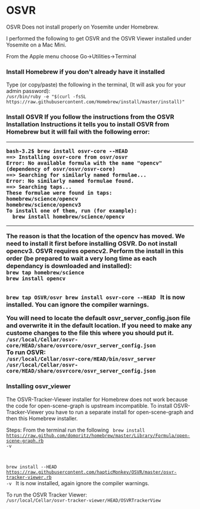 # OSVR

OSVR Does not install properly on Yosemite under Homebrew.

I performed the following to get OSVR and the OSVR Viewer installed under Yosemite on a Mac Mini.

From the Apple menu choose Go->Utilities->Terminal

<h3>Install Homebrew if you don't already have it installed</h3>
Type (or copy/paste) the following in the terminal, (It will ask you for your admin password): 
<code>
/usr/bin/ruby -e "$(curl -fsSL https://raw.githubusercontent.com/Homebrew/install/master/install)"
</code>
<h3>Install OSVR</hr>
If you follow the instructions from the OSVR Installation Instructions it tells you to install OSVR from Homebrew but it will fail with the following error:
<hr>
<code>bash-3.2$ brew install osvr-core --HEAD
==> Installing osvr-core from osvr/osvr
Error: No available formula with the name "opencv" (dependency of osvr/osvr/osvr-core)
==> Searching for similarly named formulae...
Error: No similarly named formulae found.
==> Searching taps...
These formulae were found in taps:
homebrew/science/opencv                  homebrew/science/opencv3               
To install one of them, run (for example):
  brew install homebrew/science/opencv</code>
<hr>
The reason is that the location of the opencv has moved.  We need to install it first before installing OSVR.  Do not install opencv3.  OSVR requires opencv2. Perform the install in this order (be prepared to wait a very long time as each dependancy is downloaded and installed):
<code>
brew tap homebrew/science
brew install opencv

brew tap OSVR/osvr
brew install osvr-core --HEAD
</code>
It is now installed.  You can ignore the compiler warnings.

You will need to locate the default osvr_server_config.json file and overwrite it in the default location.  If you need to make any custome changes to the file this where you should put it.
<code>
/usr/local/Cellar/osvr-core/HEAD/share/osvrcore/osvr_server_config.json
</code>
To run OSVR:
<code>
/usr/local/Cellar/osvr-core/HEAD/bin/osvr_server /usr/local/Cellar/osvr-core/HEAD/share/osvrcore/osvr_server_config.json
</code>

<h3>Installing osvr_viewer</h3>
The OSVR-Tracker-Viewer installer for Homebrew does not work because the code for open-scene-graph is upstream incompatible.  To install OSVR-Tracker-Viewer you have to run a separate install for open-scene-graph and then this Homebrew installer.

Steps: From the terminal run the following
<code>
brew install https://raw.github.com/domoritz/homebrew/master/Library/Formula/open-scene-graph.rb -v

brew install --HEAD https://raw.githubusercontent.com/hapticMonkey/OSVR/master/osvr-tracker-viewer.rb -v
</code>
It is now installed, again ignore the compiler warnings.

To run the OSVR Tracker Viewer:
<code>
/usr/local/Cellar/osvr-tracker-viewer/HEAD/OSVRTrackerView
</code>

